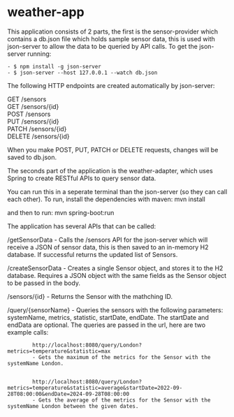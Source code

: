 # weather-app

This application consists of 2 parts, the first is the sensor-provider which contains a db.json file which holds sample sensor data, this is used with json-server to allow the data to be queried by API calls.
To get the json-server running:

    - $ npm install -g json-server
    - $ json-server --host 127.0.0.1 --watch db.json 

The following HTTP endpoints are created automatically by json-server:

GET    /sensors  
GET    /sensors/{id}  
POST   /sensors  
PUT    /sensors/{id}  
PATCH  /sensors/{id}  
DELETE /sensors/{id}  

When you make POST, PUT, PATCH or DELETE requests, changes will be saved to db.json.

The seconds part of the application is the weather-adapter, which uses Spring to create RESTful APIs to query sensor data.

You can run this in a seperate terminal than the json-server (so they can call each other).
To run, install the dependencies with maven: mvn install

and then to run: mvn spring-boot:run


The application has several APIs that can be called:

/getSensorData          -   Calls the /sensors API for the json-server which will receive a JSON of sensor data, this is then saved to an in-memory H2 database. If successful returns the updated list of Sensors.

/createSensorData       -   Creates a single Sensor object, and stores it to the H2 database. Requires a JSON object with the same fields as the Sensor object to be passed in the body.

/sensors/{id}           -   Returns the Sensor with the mathching ID.

/query/{sensorName}     -   Queries the sensors with the following parameters: systemName, metrics, statistic, startDate, endDate. The startDate and endData are optional.
                            The queries are passed in the url, here are two example calls:

            http://localhost:8080/query/London?metrics=temperature&statistic=max
            - Gets the maximum of the metrics for the Sensor with the systemName London.


            http://localhost:8080/query/London?metrics=temperature&statistic=average&startDate=2022-09-28T08:00:00&endDate=2024-09-28T08:00:00
            - Gets the average of the metrics for the Sensor with the systemName London between the given dates.

